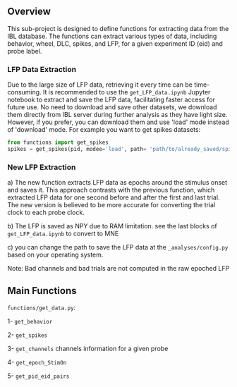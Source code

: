 ## Overview

This sub-project is designed to define functions for extracting data from the IBL database. The functions can extract various types of data, including behavior, wheel, DLC, spikes, and LFP, for a given experiment ID (eid) and probe label.

### LFP Data Extraction

Due to the large size of LFP data, retrieving it every time can be time-consuming. It is recommended to use the `get_LFP_data.ipynb` Jupyter notebook to extract and save the LFP data, facilitating faster access for future use. No need to download and save other datasets, we download them directly from IBL server during further analysis as they have light size. However, if you prefer, you can download them and use 'load' mode instead of 'download' mode. For example you want to get spikes datasets:

``` python
from functions import get_spikes
spikes = get_spikes(pid, modee='load', path= 'path/to/already_saved/spikes')
```

### New LFP Extraction

a)  The new function extracts LFP data as epochs around the stimulus onset and saves it. This approach contrasts with the previous function, which extracted LFP data for one second before and after the first and last trial. The new version is believed to be more accurate for converting the trial clock to each probe clock.

b)  The LFP is saved as NPY due to RAM limitation. see the last blocks of `get_LFP_data.ipynb` to convert to MNE

c)  you can change the path to save the LFP data at the `_analyses/config.py` based on your operating system.

Note: Bad channels and bad trials are not computed in the raw epoched LFP

## Main Functions

`functions/get_data.py`:

1- `get_behavior`

2- `get_spikes`

3- `get_channels` channels information for a given probe

4- `get_epoch_StimOn`

5- `get_pid_eid_pairs`